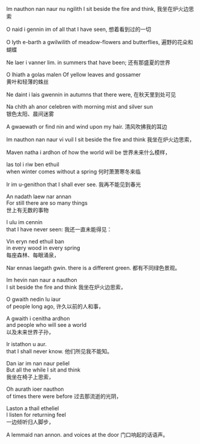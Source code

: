 Im nauthon nan naur nu ngilith
I sit beside the fire and think,
我坐在炉火边思索

O naid i gennin im
of all that I have seen,
想着看到过的一切

O lyth e-barth a gwilwilith
of meadow-flowers and butterflies,
遍野的花朵和蝴蝶

Ne laer i vanner lim.
in summers that have been;
还有那盛夏的世界

O lhiath a golas malen
Of yellow leaves and gossamer  
黄叶和轻薄的蛛丝

Ne daint i lais gwennin
in autumns that there were,
在秋天里到处可见

Na chith ah anor celebren
with morning mist and silver sun  
银色太阳、晨间迷雾

A gwaewath or find nin
and wind upon my hair.
清风吹拂我的耳边

Im nauthon nan naur vi vuil 
I sit beside the fire and think
我坐在炉火边思索，

Maven natha i ardhon 
of how the world will be
世界未来什么模样，

Ias tol i riw ben ethuil  
when winter comes without a spring
何时萧萧寒冬来临

Ir im u-genithon
that I shall ever see.
我再不能见到春光

An nadath laew nar annan  
For still there are so many things  
世上有无数的事物

I ulu im cennin  
that I have never seen:
我还一直未能得见：

Vin eryn ned ethuil ban  
in every wood in every spring  
每座森林、每眼涌泉，

Nar ennas laegath gwin.
there is a different green.
都有不同绿色景观。

Im hevin nan naur a nauthon  
I sit beside the fire and think
我坐在炉火边思索，

O gwaith nedin lu iaur  
of people long ago,
许久以前的人和事，

A gwaith i cenitha ardhon  
and people who will see a world  
以及未来世界子孙，

Ir istathon u aur.  
that I shall never know.
他们所见我不能知。

Dan iar im nan naur peliel  
But all the while I sit and think  
我坐在椅子上思索，

Oh aurath ioer nauthon  
of times there were before
过去那流逝的光阴，

Laston a thail etheliel  
I listen for returning feel  
一边倾听归人脚步，

A lemmaid nan annon.
and voices at the door
门口响起的话语声。